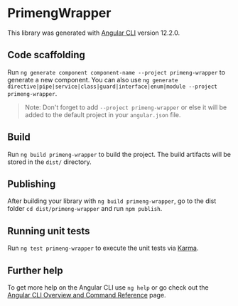 # PrimengWrapper

This library was generated with [Angular CLI](https://github.com/angular/angular-cli) version 12.2.0.

## Code scaffolding

Run `ng generate component component-name --project primeng-wrapper` to generate a new component. You can also use `ng generate directive|pipe|service|class|guard|interface|enum|module --project primeng-wrapper`.
> Note: Don't forget to add `--project primeng-wrapper` or else it will be added to the default project in your `angular.json` file. 

## Build

Run `ng build primeng-wrapper` to build the project. The build artifacts will be stored in the `dist/` directory.

## Publishing

After building your library with `ng build primeng-wrapper`, go to the dist folder `cd dist/primeng-wrapper` and run `npm publish`.

## Running unit tests

Run `ng test primeng-wrapper` to execute the unit tests via [Karma](https://karma-runner.github.io).

## Further help

To get more help on the Angular CLI use `ng help` or go check out the [Angular CLI Overview and Command Reference](https://angular.io/cli) page.
